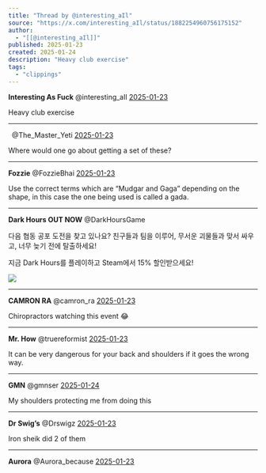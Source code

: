 ```yaml
---
title: "Thread by @interesting_aIl"
source: "https://x.com/interesting_aIl/status/1882254960756175152"
author:
  - "[[@interesting_aIl]]"
published: 2025-01-23
created: 2025-01-24
description: "Heavy club exercise"
tags:
  - "clippings"
---
```

**Interesting As Fuck** @interesting\_aIl [2025-01-23](https://x.com/interesting_aIl/status/1882254960756175152)

Heavy club exercise

---

**‌‌‌‌‌‌ ‌‌‌‌** @The\_Master\_Yeti [2025-01-23](https://x.com/The_Master_Yeti/status/1882274662140494238)

Where would one go about getting a set of these?

---

**Fozzie** @FozzieBhai [2025-01-23](https://x.com/FozzieBhai/status/1882341838738301308)

Use the correct terms which are “Mudgar and Gaga” depending on the shape, in this case the one being used is called a gada.

---

**Dark Hours OUT NOW** @DarkHoursGame

다음 협동 공포 도전을 찾고 있나요? 친구들과 팀을 이루어, 무서운 괴물들과 맞서 싸우고, 너무 늦기 전에 탈출하세요!

지금 Dark Hours를 플레이하고 Steam에서 15% 할인받으세요!

![](https://pbs.twimg.com/media/GemrqzCW0AAFT7R.jpg)

---

**CAMRON RA** @camron\_ra [2025-01-23](https://x.com/camron_ra/status/1882261933715509330)

Chiropractors watching this event 😂

---

**Mr. How** @truereformist [2025-01-23](https://x.com/truereformist/status/1882255578879442983)

It can be very dangerous for your back and shoulders if it goes the wrong way.

---

**GMN** @gmnser [2025-01-24](https://x.com/gmnser/status/1882603052156518430)

My shoulders protecting me from doing this

---

**Dr Swig’s** @Drswigz [2025-01-23](https://x.com/Drswigz/status/1882487431242649797)

Iron sheik did 2 of them

---

**Aurora** @Aurora\_because [2025-01-23](https://x.com/Aurora_because/status/1882256119772627137)